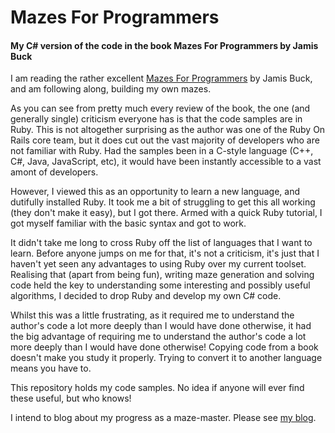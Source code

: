 # Mazes For Programmers
#### My C# version of the code in the book Mazes For Programmers by Jamis Buck

I am reading the rather excellent [Mazes For Programmers](https://pragprog.com/book/jbmaze/mazes-for-programmers) by Jamis Buck, and am following along, building my own mazes.

As you can see from pretty much every review of the book, the one (and generally single) criticism everyone has is that the code samples are in Ruby. This is not altogether surprising as the author was one of the Ruby On Rails core team, but it does cut out the vast majority of developers who are not familiar with Ruby. Had the samples been in a C-style language (C++, C#, Java, JavaScript, etc), it would have been instantly accessible to a vast amont of developers.

However, I viewed this as an opportunity to learn a new language, and dutifully installed Ruby. It took me a bit of struggling to get this all working (they don't make it easy), but I got there. Armed with a quick Ruby tutorial, I got myself familiar with the basic syntax and got to work.

It didn't take me long to cross Ruby off the list of languages that I want to learn. Before anyone jumps on me for that, it's not a criticism, it's just that I haven't yet seen any advantages to using Ruby over my current toolset. Realising that (apart from being fun), writing maze generation and solving code held the key to understanding some interesting and possibly useful algorithms, I decided to drop Ruby and develop my own C# code.

Whilst this was a little frustrating, as it required me to understand the author's code a lot more deeply than I would have done otherwise, it had the big advantage of requiring me to understand the author's code a lot more deeply than I would have done otherwise! Copying code from a book doesn't make you study it properly. Trying to convert it to another language means you have to.

This repository holds my code samples. No idea if anyone will ever find these useful, but who knows!

I intend to blog about my progress as a maze-master. Please see [my blog](https://www.pixata.co.uk/).